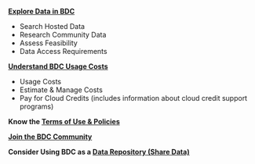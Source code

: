 **[Explore Data in BDC](/use-bdc/explore-data)**
- Search Hosted Data
- Research Community Data
- Assess Feasibility
- Data Access Requirements

**[Understand BDC Usage Costs](/user-resources/usage-costs)**
- Usage Costs
- Estimate & Manage Costs
- Pay for Cloud Credits (includes information about cloud credit support programs)

**Know the [Terms of Use & Policies](/user-resources/terms-of-use)**

**[Join the BDC Community](/join-bdc)**

**Consider Using BDC as a [Data Repository (Share Data)](/use-bdc/share-data)**
